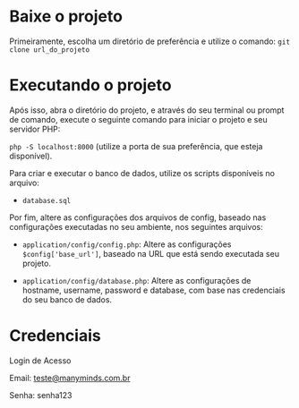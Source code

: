 # Baixe o projeto

Primeiramente, escolha um diretório de preferência e utilize o comando:
`git clone url_do_projeto`

# Executando o projeto

Após isso, abra o diretório do projeto, e através do seu terminal ou prompt de comando, execute o seguinte comando para iniciar o projeto e seu servidor PHP:

`php -S localhost:8000` (utilize a porta de sua preferência, que esteja disponível).

Para criar e executar o banco de dados, utilize os scripts disponíveis no arquivo:

- `database.sql`

Por fim, altere as configurações dos arquivos de config, baseado nas configurações executadas no seu ambiente, nos seguintes arquivos:

- `application/config/config.php`: Altere as configurações `$config['base_url']`, baseado na URL que está sendo executada seu projeto.

- `application/config/database.php`: Altere as configurações de hostname, username, password e database, com base nas credenciais do seu banco de dados.

# Credenciais

Login de Acesso 

Email: teste@manyminds.com.br

Senha: senha123
